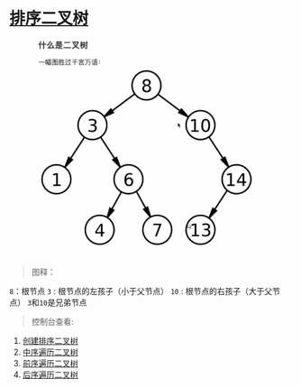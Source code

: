 #  [排序二叉树](https://roy-lau.github.io/web_list/sort-two-fork-tree)

<img src="imgs/why-two-fork-tree.png" alt="一张图解释排序二叉树"/>

> 图释：

`8`：根节点 
`3` : 根节点的左孩子（小于父节点）
`10` : 根节点的右孩子（大于父节点）
`3`和`10`是兄弟节点

> 控制台查看:
1. [创建排序二叉树](https://roy-lau.github.io/web_list/sort-two-fork-tree/%E5%88%9B%E5%BB%BA%E6%8E%92%E5%BA%8F%E4%BA%8C%E5%8F%89%E6%A0%91.html)
2. [中序遍历二叉树](https://roy-lau.github.io/web_list/sort-two-fork-tree/%E4%B8%AD%E5%BA%8F%E9%81%8D%E5%8E%86%E4%BA%8C%E5%8F%89%E6%A0%91.html)
3. [前序遍历二叉树](https://roy-lau.github.io/web_list/sort-two-fork-tree/%E5%89%8D%E5%BA%8F%E9%81%8D%E5%8E%86%E4%BA%8C%E5%8F%89%E6%A0%91.html)
4. [后序遍历二叉树](https://roy-lau.github.io/web_list/sort-two-fork-tree/%E5%90%8E%E5%BA%8F%E9%81%8D%E5%8E%86%E4%BA%8C%E5%8F%89%E6%A0%91.html)
